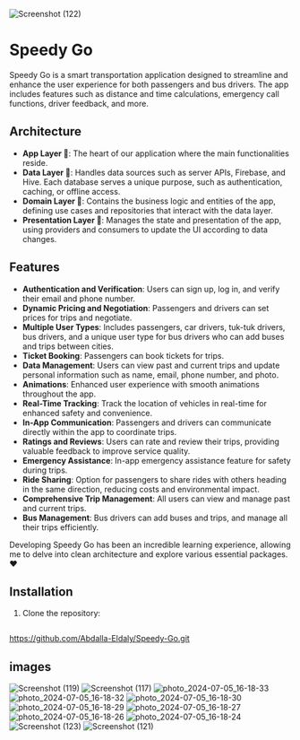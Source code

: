 ![Screenshot (122)](https://github.com/Abdalla-Eldaly/Speedy-Go/assets/145719680/ba318a4c-c863-455e-8ca4-2c5ec5cc5e81)

# Speedy Go


Speedy Go is a smart transportation application designed to streamline and enhance the user experience for both passengers and bus drivers. The app includes features such as distance and time calculations, emergency call functions, driver feedback, and more.

## Architecture
- **App Layer 📱**: The heart of our application where the main functionalities reside.
- **Data Layer 📲**: Handles data sources such as server APIs, Firebase, and Hive. Each database serves a unique purpose, such as authentication, caching, or offline access.
- **Domain Layer 🧠**: Contains the business logic and entities of the app, defining use cases and repositories that interact with the data layer.
- **Presentation Layer 🎨**: Manages the state and presentation of the app, using providers and consumers to update the UI according to data changes.

## Features
- **Authentication and Verification**: Users can sign up, log in, and verify their email and phone number.
- **Dynamic Pricing and Negotiation**: Passengers and drivers can set prices for trips and negotiate.
- **Multiple User Types**: Includes passengers, car drivers, tuk-tuk drivers, bus drivers, and a unique user type for bus drivers who can add buses and trips between cities.
- **Ticket Booking**: Passengers can book tickets for trips.
- **Data Management**: Users can view past and current trips and update personal information such as name, email, phone number, and photo.
- **Animations**: Enhanced user experience with smooth animations throughout the app.
- **Real-Time Tracking**: Track the location of vehicles in real-time for enhanced safety and convenience.
- **In-App Communication**: Passengers and drivers can communicate directly within the app to coordinate trips.
- **Ratings and Reviews**: Users can rate and review their trips, providing valuable feedback to improve service quality.
- **Emergency Assistance**: In-app emergency assistance feature for safety during trips.
- **Ride Sharing**: Option for passengers to share rides with others heading in the same direction, reducing costs and environmental impact.
- **Comprehensive Trip Management**: All users can view and manage past and current trips.
- **Bus Management**: Bus drivers can add buses and trips, and manage all their trips efficiently.

Developing Speedy Go has been an incredible learning experience, allowing me to delve into clean architecture and explore various essential packages. ❤️

## Installation
1. Clone the repository:
   ```bash
https://github.com/Abdalla-Eldaly/Speedy-Go.git


## images
![Screenshot (119)](https://github.com/Abdalla-Eldaly/Speedy-Go/assets/145719680/477e1143-b066-4f55-bc82-f97fb827682e)
![Screenshot (117)](https://github.com/Abdalla-Eldaly/Speedy-Go/assets/145719680/b2b768ca-363f-4ea9-8f29-bc5ea33b6f21)
![photo_2024-07-05_16-18-33](https://github.com/Abdalla-Eldaly/Speedy-Go/assets/145719680/24c82b7c-6239-442b-9e93-39ef83973b99)
![photo_2024-07-05_16-18-32](https://github.com/Abdalla-Eldaly/Speedy-Go/assets/145719680/b2a71ca2-e4b5-468f-9445-a3d58d2e2985)
![photo_2024-07-05_16-18-30](https://github.com/Abdalla-Eldaly/Speedy-Go/assets/145719680/36d36cc0-3600-4b26-93e2-097d14d2d5a5)
![photo_2024-07-05_16-18-29](https://github.com/Abdalla-Eldaly/Speedy-Go/assets/145719680/25a140f0-57e4-4508-8157-dce594f7c2ca)
![photo_2024-07-05_16-18-27](https://github.com/Abdalla-Eldaly/Speedy-Go/assets/145719680/5e7be793-cb39-4425-a96d-10152f172b80)
![photo_2024-07-05_16-18-26](https://github.com/Abdalla-Eldaly/Speedy-Go/assets/145719680/d01b6d19-75c9-4ad5-a466-a79350b7dfdc)
![photo_2024-07-05_16-18-24](https://github.com/Abdalla-Eldaly/Speedy-Go/assets/145719680/1e2d279d-be66-460f-95e1-1cc262aaf63d)
![Screenshot (123)](https://github.com/Abdalla-Eldaly/Speedy-Go/assets/145719680/33d4cf23-e41b-4d7a-866e-a488aba7da78)
![Screenshot (121)](https://github.com/Abdalla-Eldaly/Speedy-Go/assets/145719680/c70f1e4e-47af-4adb-8127-aa050c1b45ee)


